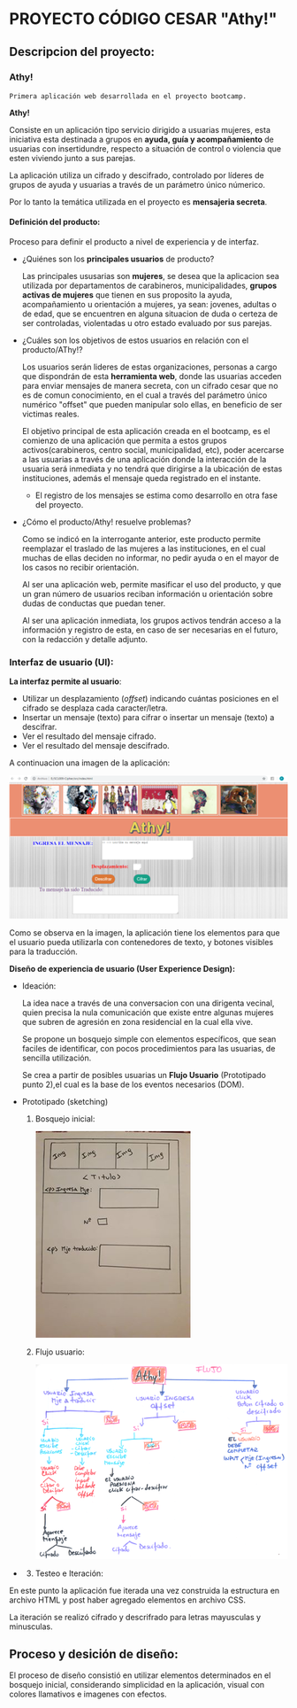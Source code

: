 # PROYECTO CÓDIGO CESAR "Athy!"

## Descripcion del proyecto:

### Athy! 

    Primera aplicación web desarrollada en el proyecto bootcamp. 

**Athy!** 

Consiste en un aplicación tipo servicio dirigido a usuarias mujeres, esta iniciativa esta destinada a grupos en **ayuda, guía y acompañamiento** de usuarias con insertidundre, respecto a situación de control o violencia que esten viviendo junto a sus parejas. 

La aplicación utiliza un cifrado y descifrado, controlado por líderes de grupos de ayuda y usuarias a través de un parámetro único númerico. 

Por lo tanto la temática utilizada en el proyecto es **mensajeria secreta**.

#### Definición del producto:

Proceso para definir el producto a nivel de experiencia y de interfaz.

* ¿Quiénes son los **principales usuarios** de producto?

    Las principales ususarias son **mujeres**, se desea que la aplicacion sea utilizada por departamentos de carabineros, municipalidades, **grupos activas de mujeres** que tienen en sus proposito la ayuda, acompañamiento u orientación a mujeres, ya sean: jovenes, adultas o de edad, que se encuentren en alguna situacion de duda o certeza de ser controladas, violentadas u otro estado evaluado por sus parejas.


* ¿Cuáles son los objetivos de estos usuarios en relación con el producto/AThy!?

    Los usuarios serán lideres de estas organizaciones, personas a cargo que dispondrán de esta **herramienta web**, donde las usuarias  acceden para enviar mensajes de manera secreta, con un cifrado cesar que no es de comun conocimiento, en el cual a través del parámetro único numérico "offset" que pueden manipular solo ellas, en beneficio de ser victimas reales. 

    El objetivo principal de esta aplicación creada en el bootcamp, es el comienzo de una aplicación que permita a estos grupos activos(carabineros, centro social, municipalidad, etc), poder acercarse a las usuarias a través de una aplicación donde la interacción de la usuaria será inmediata y no tendrá que dirigirse a la ubicación de estas instituciones, además el mensaje queda registrado en el instante. 

    * El registro de los mensajes se estima como desarrollo en otra fase del proyecto. 

- ¿Cómo el producto/Athy!  resuelve problemas?

    Como se indicó en la interrogante anterior, este producto permite reemplazar el traslado de las mujeres a las instituciones, en el cual muchas de ellas deciden no informar, no pedir ayuda o en el mayor de los casos no recibir orientación.

    Al ser una aplicación web, permite masificar el uso del producto, y que un gran número de usuarios reciban información u orientación sobre dudas de conductas que puedan tener. 

    Al ser una aplicación inmediata, los grupos activos tendrán acceso a la información y registro de esta, en caso de ser necesarias en el futuro, con la redacción y detalle adjunto. 

### Interfaz de usuario (UI):

**La interfaz  permite al usuario**:

- Utilizar un  desplazamiento (_offset_) indicando cuántas posiciones en el cifrado se desplaza cada caracter/letra.
- Insertar un mensaje (texto) para cifrar o insertar un mensaje (texto) a descifrar.
- Ver el resultado del mensaje cifrado.
- Ver el resultado del mensaje descifrado.

A continuacion una imagen de la aplicación: 

![Imagen visualización de aplicación web](imagenes/imagenInterfaz.png )

Como se observa en la imagen, la aplicación tiene los elementos para que el usuario pueda utilizarla con contenedores de texto, y botones visibles para la traducción. 


**Diseño de experiencia de usuario (User Experience Design):**

- Ideación:
        
    La idea nace a través de una conversacion con una dirigenta vecinal, quien precisa la nula comunicación que existe entre algunas mujeres que subren de agresión en zona residencial en la cual ella vive.

    Se propone un bosquejo simple con elementos específicos, que sean faciles de identificar, con pocos procedimientos para las usuarias, de sencilla utilización. 

    Se crea a partir de posibles usuarias un **Flujo Usuario** (Prototipado punto 2),el cual es la base de los eventos necesarios (DOM).

- Prototipado (sketching)

    1. Bosquejo inicial: 

        ![Imagen bosquejo inicial aplicación web](imagenes/bosquejoInit.jpg )
 
    2. Flujo usuario:

        ![Imagen flujo según acciones del usuario](imagenes/flujoUsuario.png )


-   3.   Testeo e Iteración:

En este punto la aplicación fue iterada una vez construida la estructura en archivo HTML y post haber agregado elementos en archivo CSS.

La iteración se realizó cifrado y descrifrado para letras mayusculas y minusculas. 


## Proceso y desición de diseño:

El proceso de diseño consistió en utilizar elementos determinados en el bosquejo inicial, considerando simplicidad en la aplicación, visual con colores llamativos e imagenes con efectos. 


